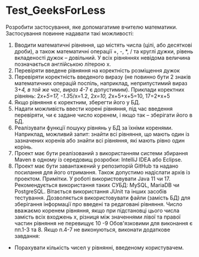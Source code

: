 # Test_GeeksForLess

Розробити застосування, яке допомагатиме вчителю математики.
Застосування повинне надавати такі можливості:
1. Вводити математичні рівняння, що містять числа (цілі, або десяткові дроби), а
також математичні операції +, -, *, / та круглі дужки, рівень вкладеності дужок –
довільний. У всіх рівняннях невідома величина позначається англійською літерою
x.
2. Перевіряти введене рівняння на коректність розміщення дужок
3. Перевіряти коректність введеного виразу (не повинно бути 2 знаків
математичних операцій поспіль, наприклад, неприпустимий вираз 3+*4, в той
же час, вираз 4*-7 є допустимим).
Приклади коректних рівнянь:
2*x+5=17, -1.3*5/x=1.2, 2*x=10, 2*x+5+х+5=10, 17=2*x+5
4. Якщо рівняння є коректним, зберегти його у БД.
5. Надати можливість ввести корені рівняння, під час введення перевіряти, чи є
задане число коренем, і якщо так – зберігати його в БД.
6. Реалізувати функції пошуку рівнянь у БД за їхніми коренями. Наприклад,
можливий запит: знайти всі рівняння, що мають один із зазначених коренів або
знайти всі рівняння, які мають рівно один корінь.
7. Проект має бути реалізований з використанням системи збирання Maven в
одному із середовищ розробки: IntelliJ IDEA або Eclipse.
8. Проект має бути завантажений у репозиторій GitHub та надано посилання для
його отримання. Також допустимо надіслати архів із проектом.
Примітки.
У роботі використовувати Java 11 чи 17.
Рекомендується використання таких СУБД: MySQL, MariaDB чи PostgreSQL.
Вітається використання JUnit та інших засобів тестування.
Дозволяється використовувати файли (замість БД) для зберігання інформації про
введені та редаговані рівняння.
Число вважаємо коренем рівняння, якщо при підстановці цього числа замість всіх
входжень x, різниця між значеннями лівої та правої частин рівняння не перевищує 10
-9
Обов'язковими для виконання є пп.1-3 та 8. Якщо п.4-7 не виконуються, виконати
додаткове завдання:
- Порахувати кількість чисел у рівнянні, введеному користувачем.
